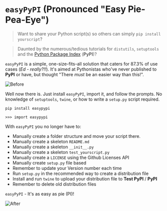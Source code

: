 # `easyPyPI` (Pronounced "Easy Pie-Pea-Eye")
> Want to share your Python script(s)  so others can simply `pip install yourscript`?

> Daunted by the numerous/tedious tutorials for `distutils`, `setuptools` and the [Python Package Index](https://pypi.org/) (**PyPI**)?

`easyPyPI` is a simple, one-size-fits-all solution that caters for 87.3% of use cases (*Ed - really?!!*).  It's aimed at Pythonistas who've never published to **PyPI** or have, but thought "There *must* be an easier way than this!".

![Before](https://media.giphy.com/media/XIqCQx02E1U9W/giphy.gif)

Well now there is.  Just install `easyPyPI`, import it, and follow the prompts.  No knowledge of `setuptools`, `twine`, or how to write a `setup.py` script required.

    pip install easypypi
    
    >>> import easypypi
    
With `easyPyPI` you no longer have to:

- Manually create a folder structure and move your script there.
- Manually create a skeleton `README.md`
- Manually create a skeleton `__init__.py`
- Manually create a skeleton `test_yourscript.py`
- Manually create a `LICENSE` using the Github Licenses API
- Manually create `setup.py` file based
- Remember to update your Version number each time
- Run `setup.py` in the recommended way to create a distribution file
- Install and run `twine` to upload your distribution file to **Test PyPI** / **PyPI**
- Remember to delete old distribution files

`easyPyPI` - It's as easy as pie (PI)!

![After](https://media.giphy.com/media/Nw8z2olm0nGHC/giphy.gif)



